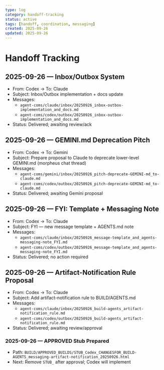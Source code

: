 ```yaml
---
type: log
category: handoff-tracking
status: active
tags: [handoff, coordination, messaging]
created: 2025-09-26
updated: 2025-09-26
---
```


# Handoff Tracking

## 2025-09-26 — Inbox/Outbox System

- From: Codex → To: Claude
- Subject: Inbox/Outbox implementation + docs update
- Messages:
  - `agent-coms/claude/inbox/20250926_inbox-outbox-implementation_and_docs.md`
  - `agent-coms/codex/outbox/20250926_inbox-outbox-implementation_and_docs.md`
- Status: Delivered; awaiting review/ack

## 2025-09-26 — GEMINI.md Deprecation Pitch

- From: Codex → To: Gemini
- Subject: Prepare proposal to Claude to deprecate lower-level GEMINI.md (morpheus chat thread)
- Messages:
  - `agent-coms/gemini/inbox/20250926_pitch-deprecate-GEMINI-md_to-claude.md`
  - `agent-coms/codex/outbox/20250926_pitch-deprecate-GEMINI-md_to-claude.md`
- Status: Delivered; awaiting Gemini proposal

## 2025-09-26 — FYI: Template + Messaging Note

- From: Codex → To: Claude
- Subject: FYI — new message template + AGENTS.md note
- Messages:
  - `agent-coms/claude/inbox/20250926_message-template_and_agents-messaging-note_FYI.md`
  - `agent-coms/codex/outbox/20250926_message-template_and_agents-messaging-note_FYI.md`
- Status: Delivered; no action required

## 2025-09-26 — Artifact-Notification Rule Proposal

- From: Codex → To: Claude
- Subject: Add artifact-notification rule to BUILD/AGENTS.md
- Messages:
  - `agent-coms/claude/inbox/20250926_build-agents_artifact-notification_rule.md`
  - `agent-coms/codex/outbox/20250926_build-agents_artifact-notification_rule.md`
- Status: Delivered; awaiting review/approval

### 2025-09-26 — APPROVED Stub Prepared
- Path: `BUILD/APPROVED_BUILDS/STUB_Codex_CHANGESFOR_BUILD-AGENTS_messaging-artifact-notification_20250926.html`
- Next: Remove `STUB_` after approval; Codex will implement
